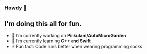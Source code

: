 ### Howdy 🥕

## I'm doing this all for fun. ##

- 🔭 I’m currently working on **Pinkulani/AutoMicroGarden**
- 🌱 I’m currently learning **C++ and Swift**
- ⚡ Fun fact: Code runs better when wearing programming socks

